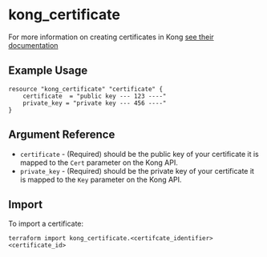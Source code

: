 # kong_certificate

For more information on creating certificates in Kong [see their documentation](https://getkong.org/docs/1.0.x/admin-api/#certificate-object)

## Example Usage

```hcl
resource "kong_certificate" "certificate" {
    certificate  = "public key --- 123 ----"
    private_key = "private key --- 456 ----"
}
```

## Argument Reference

* `certificate` - (Required) should be the public key of your certificate it is mapped to the `Cert` parameter on the Kong API.
* `private_key` - (Required) should be the private key of your certificate it is mapped to the `Key` parameter on the Kong API.

## Import

To import a certificate:

```shell
terraform import kong_certificate.<certifcate_identifier> <certificate_id>
```

